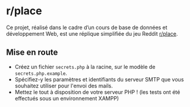 # r/place

Ce projet, réalisé dans le cadre d’un cours de base de données et développement Web, est une réplique simplifiée du jeu Reddit [r/place](https://www.reddit.com/r/place/).

## Mise en route

* Créez un fichier `secrets.php` à la racine, sur le modèle de `secrets.php.example`.
* Spécifiez-y les paramètres et identifiants du serveur SMTP que vous souhaitez utiliser pour l'envoi des mails.
* Mettez le tout à disposition de votre serveur PHP&nbsp;! (les tests ont été effectués sous un environnement XAMPP)
